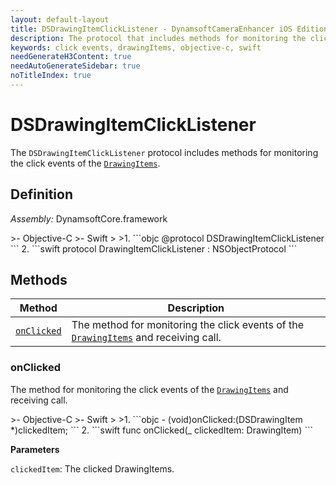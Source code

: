 ```yaml
---
layout: default-layout
title: DSDrawingItemClickListener - DynamsoftCameraEnhancer iOS Edition API Reference
description: The protocol that includes methods for monitoring the click events of the DrawingItems.
keywords: click events, drawingItems, objective-c, swift
needGenerateH3Content: true
needAutoGenerateSidebar: true
noTitleIndex: true
---
```


# DSDrawingItemClickListener

The `DSDrawingItemClickListener` protocol includes methods for monitoring the click events of the [`DrawingItems`](drawingitem.md).

## Definition

*Assembly:* DynamsoftCore.framework

<div class="sample-code-prefix"></div>
>- Objective-C
>- Swift
>
>1. 
```objc
@protocol DSDrawingItemClickListener <NSObject>
```
2. 
```swift
protocol DrawingItemClickListener : NSObjectProtocol
```

## Methods

| Method | Description |
|------- |-------------|
| [`onClicked`](#onclicked) | The method for monitoring the click events of the [`DrawingItems`](drawingitem.md) and receiving call. |

### onClicked

The method for monitoring the click events of the [`DrawingItems`](drawingitem.md) and receiving call.

<div class="sample-code-prefix"></div>
>- Objective-C
>- Swift
>
>1. 
```objc
- (void)onClicked:(DSDrawingItem *)clickedItem;
```
2. 
```swift
func onClicked(_ clickedItem: DrawingItem)
```

**Parameters**

`clickedItem`: The clicked DrawingItems.

